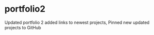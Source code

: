 # portfolio2 
Updated portfolio 2
added links to newest projects, 
Pinned new updated projects to GitHub
